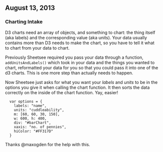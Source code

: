 ## August 13, 2013
### Charting Intake

D3 charts need an array of objects, and something to chart: the thing itself (aka labels) and the corresponding value (aka units). Your data usually contains more than D3 needs to make the chart, so you have to tell it what to chart from your data to chart. 

Previously Sheetsee required you pass your data through a function, `addUnitsAndLabels()` which took in your data and the things you wanted to chart, reformatted your data for you so that you could pass it into one of the d3 charts. This is one more step than actually needs to happen.

Now Sheetsee just asks for what you want your _labels_ and _units_ to be in the options you give it when calling the chart function. It then sorts the data correctly on the inside of the chart function. Yay, easier! 

```
  var options = {
    labels: "name", 
    units: "cuddleability", 
    m: [60, 60, 30, 150], 
    w: 600, h: 400, 
    div: "#barChart", 
    xaxis: "no. of pennies", 
    hiColor: "#FF317D"
  }
```

Thanks @maxogden for the help with this.

